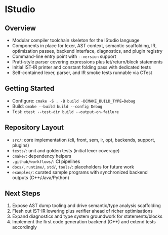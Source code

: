 # IStudio

## Overview
- Modular compiler toolchain skeleton for the IStudio language
- Components in place for lexer, AST context, semantic scaffolding, IR, optimization passes, backend interface, diagnostics, and plugin registry
- Command-line entry point with `--version` support
- Pratt-style parser covering expressions plus let/return/block statements
- Initial IST-IR printer and constant folding pass with dedicated tests
- Self-contained lexer, parser, and IR smoke tests runnable via CTest

## Getting Started
- Configure: `cmake -S . -B build -DCMAKE_BUILD_TYPE=Debug`
- Build: `cmake --build build --config Debug`
- Test: `ctest --test-dir build --output-on-failure`

## Repository Layout
- `src/`: core implementation (cli, front, sem, ir, opt, backends, support, plugins)
- `tests/`: unit and golden tests (initial lexer coverage)
- `cmake/`: dependency helpers
- `.github/workflows/`: CI pipelines
- `docs/`, `runtime/`, `std/`, `tools/`: placeholders for future work
- `examples/`: curated sample programs with synchronized backend outputs (C++/Java/Python)

## Next Steps
1. Expose AST dump tooling and drive semantic/type analysis scaffolding
2. Flesh out IST-IR lowering plus verifier ahead of richer optimisations
3. Expand diagnostics and type system groundwork for statements/blocks
4. Implement the first code generation backend (C++) and extend tests accordingly
